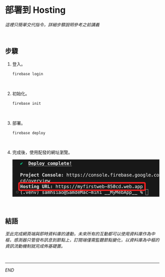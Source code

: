 # 部署到 Hosting

_這裡只簡單交代指令，詳細步驟說明參考之前講義_

<br>

## 步驟

1. 登入。

    ```bash
    firebase login
    ```

<br>

2. 初始化。

    ```bash
    firebase init
    ```

<br>

3. 部署。

    ```bash
    firebase deploy
    ```

<br>

4. 完成後，使用配發的網址瀏覽。
   
   ![](images/img_36.png)

<br>

## 結語

_至此完成網頁端與即時資料庫的連動，未來所有的互動都可以使用資料庫作為中樞，感測器只管發布訊息到節點上，訂閱端僅需監聽節點變化，以資料庫為中樞的資訊流動機制就完成佈基礎置。_

<br>

___

_END_